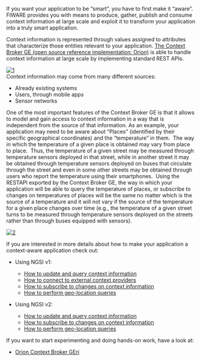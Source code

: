 If you want your application to be “smart”, you have to first make it
“aware”. FIWARE provides you with means to produce, gather, publish and
consume context information at large scale and exploit it to transform
your application into a truly smart application.  

Context information is represented through values assigned to attributes
that characterize those entities relevant to your application. [The Context Broker GE (open source reference implementation: Orion)](http://catalogue.fiware.org/enablers/publishsubscribe-context-broker-orion-context-broker)
is able to handle context information at large scale by implementing
standard REST APIs. 

[![1](images/1.png)](images/1.png)  
Context information may come from many different sources:

-   Already existing systems
-   Users, through mobile apps
-   Sensor networks

One of the most important features of the Context Broker GE is that it
allows to model and gain access to context information in a way that is
independent from the source of that information. As an example, your
application may need to be aware about “Places” (identified by their
specific geographical coordinates) and the “temperature” in them.  The
way in which the temperature of a given place is obtained may vary from
place to place.  Thus, the temperature of a given street may be measured
through temperature sensors deployed in that street, while in another
street it may be obtained through temperature sensors deployed on buses
that circulate through the street and even in some other streets may be
obtained through users who report the temperature using their
smartphones.  Using the RESTAPI exported by the Context Broker GE, the
way in which your application will be able to query the temperature of
places, or subscribe to changes on temperatures of places will be the
same no matter which is the source of a temperature and it will not vary
if the source of the temperature for a given place changes over time
(e.g., the temperature of a given street turns to be measured through
temperature sensors deployed on the streets rather than through buses
equipped with sensors).

[![2](images/2.png)](images/2.png)

If you are interested in more details about how to make your application
a context-aware application check out:

- Using NGSI v1: 
    - [How to update and query context information](how-to-update-and-query-context-information.md)
    - [How to connect to external context providers](how-to-connect-to-external-context-providers.md)
    - [How to subscribe to changes on context information](how-to-subscribe-to-changes-on-context-information.md)
    - [How to perform geo-location queries](how-to-perform-geo-located-queries.md)

- Using NGSI v2:
    - [How to update and query context information](v2/how-to-update-and-query-context-information.md)
    - [How to subscribe to changes on context information](v2/how-to-subscribe-to-changes-on-context-information.md)
    - [How to perform geo-location queries](v2/how-to-perform-geo-located-queries.md)


If you want to start experimenting and doing hands-on work, have a look at:

- [Orion Context Broker GEri](http://github.com/fiware/context.orion)
